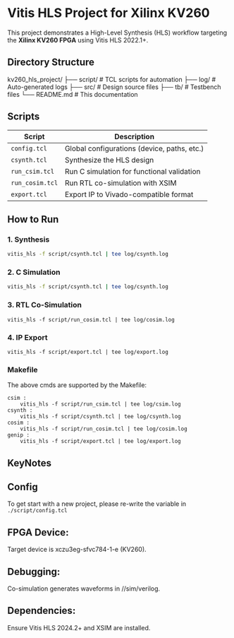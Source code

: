 # Vitis HLS Project for Xilinx KV260

This project demonstrates a High-Level Synthesis (HLS) workflow targeting the **Xilinx KV260 FPGA** using Vitis HLS 2022.1+.

## Directory Structure

kv260_hls_project/
├── script/ # TCL scripts for automation
├── log/ # Auto-generated logs
├── src/ # Design source files
├── tb/ # Testbench files
└── README.md # This documentation

## Scripts

| Script          | Description                                  |
|-----------------|----------------------------------------------|
| `config.tcl`    | Global configurations (device, paths, etc.)  |
| `csynth.tcl`    | Synthesize the HLS design                    |
| `run_csim.tcl`  | Run C simulation for functional validation   |
| `run_cosim.tcl` | Run RTL co-simulation with XSIM              |
| `export.tcl`    | Export IP to Vivado-compatible format        |

## How to Run

### 1. Synthesis
```bash
vitis_hls -f script/csynth.tcl | tee log/csynth.log
```
### 2. C Simulation
```bash
vitis_hls -f script/csynth.tcl | tee log/csynth.log
```

### 3. RTL Co-Simulation
```
vitis_hls -f script/run_cosim.tcl | tee log/cosim.log
```

### 4. IP Export
```
vitis_hls -f script/export.tcl | tee log/export.log
```

### Makefile
The above cmds are supported by the Makefile:
```
csim :
	vitis_hls -f script/run_csim.tcl | tee log/csim.log
csynth :
	vitis_hls -f script/csynth.tcl | tee log/csynth.log
cosim :
	vitis_hls -f script/run_cosim.tcl | tee log/cosim.log
genip :
	vitis_hls -f script/export.tcl | tee log/export.log

```

## KeyNotes

## Config
To get start with a new project, please re-write the variable in `./script/config.tcl`

## FPGA Device:

Target device is xczu3eg-sfvc784-1-e (KV260).

## Debugging:

Co-simulation generates waveforms in <project>/<solution>/sim/verilog.

##  Dependencies:

Ensure Vitis HLS 2024.2+ and XSIM are installed.